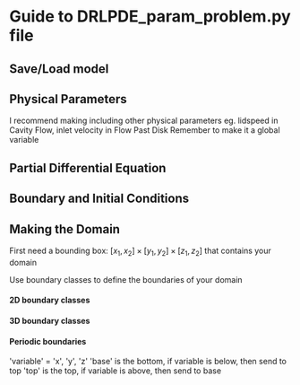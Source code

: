 # Guide to DRLPDE_param_problem.py file

## Save/Load model


## Physical Parameters

I recommend making including other physical parameters 
eg. lidspeed in Cavity Flow, inlet velocity in Flow Past Disk
Remember to make it a global variable

## Partial Differential Equation




## Boundary and Initial Conditions




## Making the Domain

First need a bounding box: $[x_1, x_2] \times [y_1, y_2] \times [z_1, z_2]$ that contains your domain

Use boundary classes to define the boundaries of your domain

#### 2D boundary classes

#### 3D boundary classes

#### Periodic boundaries

'variable' = 'x', 'y', 'z'
'base' is the bottom, if variable is below, then send to top
'top' is the top, if variable is above, then send to base


